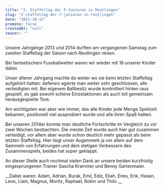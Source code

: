 ```yaml
---
title: "2. Staffeltag der F-Junioren in Reutlingen"
slug: "2-staffeltag-der-f-junioren-in-reutlingen"
date: "2021-10-13"
promote: false
createdAt: "null"
teaser: ""
---
```

Unsere Jahrgänge 2013 und 2014 durften am vergangenen Samstag zum zweiten Staffeltag der Saison nach Reutlingen reisen.


Bei fantastischem Fussballwetter waren wir wieder mit 16 unserer Kinder dabei.


Unser älterer Jahrgang machte da weiter wo sie beim letzten Staffeltag aufgehört hatten: defensiv agierte man weiter sehr geschlossen, alle verteidigten mit. Bei eigenem Ballbesitz wurde kontrolliert hinten raus gespielt, es gab sowohl schöne Einzelaktionen als auch toll gemeinsam herausgespielte Tore.


Am wichtigsten war aber wie immer, das alle Kinder jede Menge Spielzeit bekamen, positionell viel ausprobiert wurde und alle ihren Spaß hatten.


Bei unseren 2014er konnte man deutliche Fortschritte im Vergleich zu vor zwei Wochen beobachten. Die meiste Zeit wurde auch hier gut zusammen verteidigt, vor allem aber wurde schon deutlich mehr gepasst als beim letzten Staffeltag. Hier liegt unser Augenmerk ja vor allem auf dem Sammeln von Erfahrungen und dem stetigen Verbessern des Zusammenspiels, beides hat super geklappt.


An dieser Stelle auch nochmal vielen Dank an unsere beiden kurzfristig eingesprungenen Trainer Sascha Krammer und Benny Gartenmaier.



 __Dabei waren: Adam, Adrian, Burak, Emil, Ediz, Eliah, Enes, Erik, Hasan, Leon, Liam, Magnus, Moritz, Raphael, Robin und Thilo __
